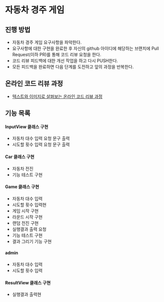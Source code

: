 # 자동차 경주 게임
## 진행 방법
* 자동차 경주 게임 요구사항을 파악한다.
* 요구사항에 대한 구현을 완료한 후 자신의 github 아이디에 해당하는 브랜치에 Pull Request(이하 PR)를 통해 코드 리뷰 요청을 한다.
* 코드 리뷰 피드백에 대한 개선 작업을 하고 다시 PUSH한다.
* 모든 피드백을 완료하면 다음 단계를 도전하고 앞의 과정을 반복한다.

## 온라인 코드 리뷰 과정
* [텍스트와 이미지로 살펴보는 온라인 코드 리뷰 과정](https://github.com/next-step/nextstep-docs/tree/master/codereview)

## 기능 목록
#### InputView 클래스 구현
  - 자동차 대수 입력 요청 문구 출력
  - 시도할 횟수 입력 요청 문구 출력
#### Car 클래스 구현
  - 자동차 전진
  - 기능 테스트 구현
#### Game 클래스 구현
  - 자동차 대수 입력
  - 시도할 횟수 입력현
  - 게임 시작 구현
  - 라운드 시작 구현
  - 랜덤 전진 구현
  - 실행결과 출력 요청
  - 기능 테스트 구현
  - 결과 그리기 기능 구현
#### admin
  - 자동차 대수 입력
  - 시도할 횟수 입력
#### ResultView 클래스 구현
  - 실행결과 출력현